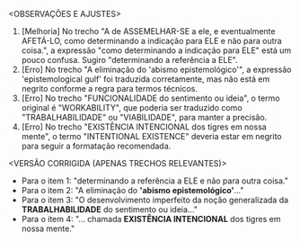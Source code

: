 <OBSERVAÇÕES E AJUSTES>
1. [Melhoria] No trecho "A de ASSEMELHAR-SE a ele, e eventualmente AFETÁ-LO, como determinando a indicação para ELE e não para outra coisa.", a expressão "como determinando a indicação para ELE" está um pouco confusa. Sugiro "determinando a referência a ELE".
2. [Erro] No trecho "A eliminação do 'abismo epistemológico'", a expressão 'epistemological gulf' foi traduzida corretamente, mas não está em negrito conforme a regra para termos técnicos.
3. [Erro] No trecho "FUNCIONALIDADE do sentimento ou ideia", o termo original é "WORKABILITY", que poderia ser traduzido como "TRABALHABILIDADE" ou "VIABILIDADE", para manter a precisão.
4. [Erro] No trecho "EXISTÊNCIA INTENCIONAL dos tigres em nossa mente", o termo "INTENTIONAL EXISTENCE" deveria estar em negrito para seguir a formatação recomendada.

<VERSÃO CORRIGIDA (APENAS TRECHOS RELEVANTES)>
- Para o item 1: "determinando a referência a ELE e não para outra coisa."
- Para o item 2: "A eliminação do **'abismo epistemológico'**..."
- Para o item 3: "O desenvolvimento imperfeito da noção generalizada da **TRABALHABILIDADE** do sentimento ou ideia..."
- Para o item 4: "... chamada **EXISTÊNCIA INTENCIONAL** dos tigres em nossa mente."